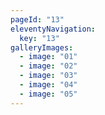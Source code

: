 ```yaml
---
pageId: "13"
eleventyNavigation:
  key: "13"
galleryImages:
  - image: "01"
  - image: "02"
  - image: "03"
  - image: "04"
  - image: "05"
---
```

